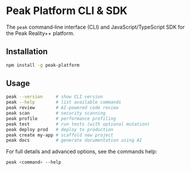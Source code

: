 # Peak Platform CLI & SDK

The `peak` command‑line interface (CLI) and JavaScript/TypeScript SDK for the Peak Reality++ platform.

## Installation

```bash
npm install -g peak-platform
```

## Usage

```bash
peak --version     # show CLI version
peak --help        # list available commands
peak review        # AI-powered code review
peak scan          # security scanning
peak profile       # performance profiling
peak test          # run tests (with optional mutation)
peak deploy prod   # deploy to production
peak create my-app # scaffold new project
peak docs          # generate documentation using AI
```

For full details and advanced options, see the commands help:

```bash
peak <command> --help
```